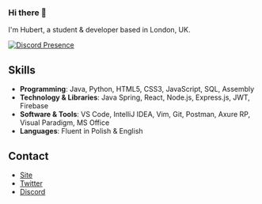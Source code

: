 ### Hi there 👋
I'm Hubert, a student & developer based in London, UK.

<a href="https://discord.com/users/527963473184030720" target="_blank" rel="nofollow">
   <img src="https://lanyard.cnrad.dev/api/527963473184030720?idleMessage=Probably%20doing%20something..." alt="Discord Presence">
</a>

## Skills

   - **Programming**:             Java, Python, HTML5, CSS3, JavaScript, SQL, Assembly
   - **Technology & Libraries**:  Java Spring, React, Node.js, Express.js, JWT, Firebase
   - **Software & Tools**:        VS Code, IntelliJ IDEA, Vim, Git, Postman, Axure RP, Visual Paradigm, MS Office
   - **Languages**:               Fluent in Polish & English

## Contact
   - [Site](imexotic.vercel.app/)
   - [Twitter](https://twitter.com/exotic2137) 
   - [Discord](https://discord.gg/EF84a7Nn)

    
<!--
**imexotic/imexotic** is a ✨ _special_ ✨ repository because its `README.md` (this file) appears on your GitHub profile.

Here are some ideas to get you started:

- 🔭 I’m currently working on ...
- 🌱 I’m currently learning ...
- 👯 I’m looking to collaborate on ...
- 🤔 I’m looking for help with ...
- 💬 Ask me about ...
- 📫 How to reach me: ...
- 😄 Pronouns: ...
- ⚡ Fun fact: ...
-->
